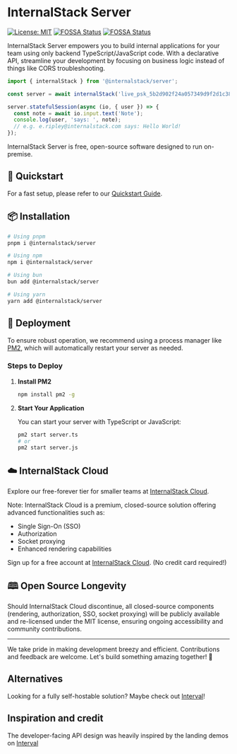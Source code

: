 # InternalStack Server

[![License: MIT](https://img.shields.io/badge/License-MIT-yellow.svg)](https://opensource.org/licenses/MIT)
[![FOSSA Status](https://app.fossa.com/api/projects/git%2Bgithub.com%2Finternalstack%2Fserver.svg?type=shield&issueType=license)](https://app.fossa.com/projects/git%2Bgithub.com%2Finternalstack%2Fserver?ref=badge_shield&issueType=license)
[![FOSSA Status](https://app.fossa.com/api/projects/git%2Bgithub.com%2Finternalstack%2Fserver.svg?type=shield&issueType=security)](https://app.fossa.com/projects/git%2Bgithub.com%2Finternalstack%2Fserver?ref=badge_shield&issueType=security)

InternalStack Server empowers you to build internal applications for your team using only backend TypeScript/JavaScript code. With a declarative API, streamline your development by focusing on business logic instead of things like CORS troubleshooting.

```typescript
import { internalStack } from '@internalstack/server';

const server = await internalStack('live_psk_5b2d902f24a057349d9f2d1c385fef7c59');

server.statefulSession(async (io, { user }) => {
  const note = await io.input.text('Note');
  console.log(user, 'says: ', note);
  // e.g. e.ripley@internalstack.com says: Hello World!
});
```

InternalStack Server is free, open-source software designed to run on-premise.

## 🌟 Quickstart

For a fast setup, please refer to our [Quickstart Guide](https://internalstack.com/docs/quickstart).

## 📦 Installation

```sh
# Using pnpm
pnpm i @internalstack/server

# Using npm
npm i @internalstack/server

# Using bun
bun add @internalstack/server

# Using yarn
yarn add @internalstack/server
```

## 🚀 Deployment

To ensure robust operation, we recommend using a process manager like [PM2](https://github.com/Unitech/pm2), which will automatically restart your server as needed.

### Steps to Deploy

1. **Install PM2**

   ```sh
   npm install pm2 -g
   ```

2. **Start Your Application**

   You can start your server with TypeScript or JavaScript:

   ```sh
   pm2 start server.ts
   # or
   pm2 start server.js
   ```

## ☁️ InternalStack Cloud

Explore our free-forever tier for smaller teams at [InternalStack Cloud](https://internalstack.com).

Note: InternalStack Cloud is a premium, closed-source solution offering advanced functionalities such as:

- Single Sign-On (SSO)
- Authorization
- Socket proxying
- Enhanced rendering capabilities

Sign up for a free account at [InternalStack Cloud](https://internalstack.com). (No credit card required!)

## 🕮 Open Source Longevity

Should InternalStack Cloud discontinue, all closed-source components (rendering, authorization, SSO, socket proxying) will be publicly available and re-licensed under the MIT license, ensuring ongoing accessibility and community contributions.

---

We take pride in making development breezy and efficient. Contributions and feedback are welcome. Let's build something amazing together! 🚀


## Alternatives
Looking for a fully self-hostable solution? Maybe check out [Interval](https://github.com/interval/server)!

## Inspiration and credit
The developer-facing API design was heavily inspired by the landing demos on [Interval](https://interval.com)
